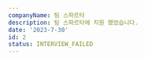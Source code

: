 ```yaml
---
companyName: 팀 스파르타
description: 팀 스파르타에 지원 했었습니다.
date: '2023-7-30'
id: 2
status: INTERVIEW_FAILED
---
```

